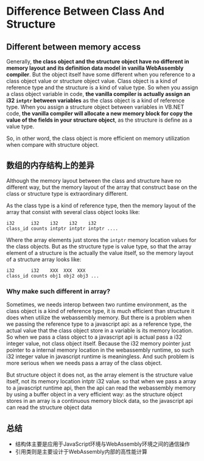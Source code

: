 # Difference Between Class And Structure

<!-- 2019-05-10 -->

## Different between memory access

Generally, **the class object and the structure object have no different in memory layout and its definition data model in vanilla WebAssembly compiler**. But the object itself have some different when you reference to a class object value or structure object value. Class object is a kind of reference type and the structure is a kind of value type. So when you assign a class object variable in code, **the vanilla compiler is actually assign an i32 ``intptr`` between variables** as the class object is a kind of reference type. When you assign a structure object between variables in VB.NET code, **the vanilla compiler will allocate a new memory block for copy the value of the fields in your structure object**, as the structure is define as a value type.

So, in other word, the class object is more efficient on memory utilization when compare with structure object.

## 数组的内存结构上的差异

Although the memory layout between the class and structure have no different way, but the memory layout of the array that construct base on the class or structure type is extraordinary different.

As the class type is a kind of reference type, then the memory layout of the array that consist with several class object looks like:

```
i32      i32    i32    i32    i32
class_id counts intptr intptr intptr ....
```

Where the array elements just stores the ``intptr`` memory location values for the class objects. But as the structure type is value type, so that the array element of a structure is the actually the value itself, so the memory layout of a structure array looks like:

```
i32      i32    XXX  XXX  XXX 
class_id counts obj1 obj2 obj3 ...
```

### Why make such different in array?

Sometimes, we needs interop between two runtime environment, as the class object is a kind of reference type, it is much efficient than structure it does when utilize the webassembly memory. But there is a problem when we passing the reference type to a javascript api: as a reference type, the actual value that the class object store in a variable is its memory location. So when we pass a class object to a javascript api is actual pass a i32 integer value, not class object itself. Because the i32 memory pointer just pointer to a internal memory location in the webassembly runtime, so such i32 integer value in javascript runtime is meaningless. And such problem is more serious when we needs pass a array of the class object.

But structure object it does not, as the array element is the structure value itself, not its memory location intptr i32 value. so that when we pass a array to a javascript runtime api, then the api can read the webassembly memory by using a buffer object in a very efficient way: as the structure object stores in an array is a continuous memory block data, so the javascript api can read the structure object data 

## 总结

+ 结构体主要是应用于JavaScript环境与WebAssembly环境之间的通信操作
+ 引用类则是主要设计于WebAssembly内部的高性能计算